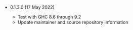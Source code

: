 * 0.1.3.0 (17 May 2022)

    - Test with GHC 8.6 through 9.2
    - Update maintainer and source repository information
